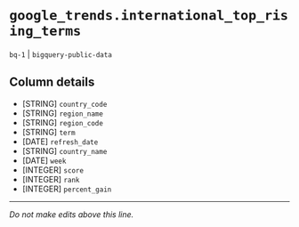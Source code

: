 # `google_trends.international_top_rising_terms`
`bq-1` | `bigquery-public-data`

## Column details
* [STRING]    `country_code`
* [STRING]    `region_name`
* [STRING]    `region_code`
* [STRING]    `term`
* [DATE]      `refresh_date`
* [STRING]    `country_name`
* [DATE]      `week`
* [INTEGER]   `score`
* [INTEGER]   `rank`
* [INTEGER]   `percent_gain`

-------------------------------------------------------------------------------
*Do not make edits above this line.*

